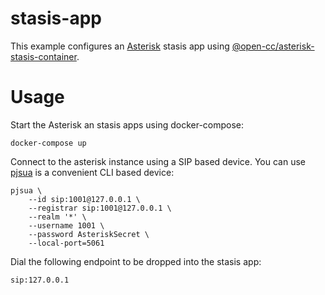 # stasis-app

This example configures an [Asterisk](https://wiki.asterisk.org/wiki/display/AST/Home) stasis app using [@open-cc/asterisk-stasis-container](../../asterisk-stasis-container/README.md).

# Usage

Start the Asterisk an stasis apps using docker-compose:

```shell
docker-compose up
```

Connect to the asterisk instance using a SIP based device. You can use [pjsua](http://www.pjsip.org/pjsua.htm) is a convenient CLI based device:

```shell
pjsua \
    --id sip:1001@127.0.0.1 \
    --registrar sip:1001@127.0.0.1 \
    --realm '*' \
    --username 1001 \
    --password AsteriskSecret \
    --local-port=5061
```

Dial the following endpoint to be dropped into the stasis app:

```shell
sip:127.0.0.1
```